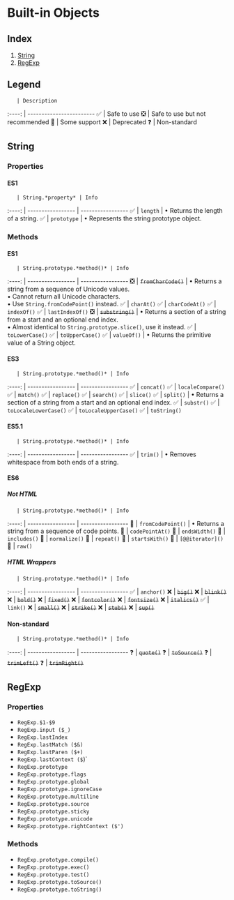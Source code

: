 # Built-in Objects

## Index
1. [String](#string)
1. [RegExp](#RegExp)

## Legend
       | Description
:----: | ------------------------
✅ | Safe to use
❎ | Safe to use but not recommended
🚧 | Some support
❌ | Deprecated
❓ | Non-standard

## String
### Properties
#### ES1
       | String.*property* | Info
:----: | ----------------- | -----------------
✅ | `length` | • Returns the length of a string.
✅ | `prototype` | • Represents the string prototype object.

### Methods
#### ES1
       | String.prototype.*method()* | Info
:----: | ----------------- | -----------------
❎ | ~~`fromCharCode()`~~ | • Returns a string from a sequence of Unicode values. <br> • Cannot return all Unicode characters. <br> • Use `String.fromCodePoint()` instead.
✅ | `charAt()`
✅ | `charCodeAt()`
✅ | `indexOf()`
✅ | `lastIndexOf()`
❎ | ~~`substring()`~~ | • Returns a section of a string from a start and an optional end index. <br> • Almost identical to `String.prototype.slice()`, use it instead.
✅ | `toLowerCase()`
✅ | `toUpperCase()`
✅ | `valueOf()` | • Returns the primitive value of a String object.

#### ES3
       | String.prototype.*method()* | Info
:----: | ----------------- | -----------------
✅ | `concat()`
✅ | `localeCompare()`
✅ | `match()`
✅ | `replace()`
✅ | `search()`
✅ | `slice()`
✅ | `split()` | • Returns a section of a string from a start and an optional end index.
✅ | `substr()`
✅ | `toLocaleLowerCase()`
✅ | `toLocaleUpperCase()`
✅ | `toString()`

#### ES5.1
       | String.prototype.*method()* | Info
:----: | ----------------- | -----------------
✅ | `trim()` | • Removes whitespace from both ends of a string.

#### ES6

##### Not HTML
       | String.prototype.*method()* | Info
:----: | ----------------- | -----------------
🚧 | `fromCodePoint()` | • Returns a string from a sequence of code points.
🚧 | `codePointAt()`
🚧 | `endsWidth()`
🚧 | `includes()`
🚧 | `normalize()`
🚧 | `repeat()`
🚧 | `startsWith()`
🚧 | `[@@iterator]()`
🚧 | `raw()`

##### HTML Wrappers
       | String.prototype.*method()* | Info
:----: | ----------------- | -----------------
✅ | `anchor()`
❌ | ~~`big()`~~
❌ | ~~`blink()`~~
❌ | ~~`bold()`~~
❌ | ~~`fixed()`~~
❌ | ~~`fontcolor()`~~
❌ | ~~`fontsize()`~~
❌ | ~~`italics()`~~
✅ | `link()`
❌ | ~~`small()`~~
❌ | ~~`strike()`~~
❌ | ~~`stub()`~~
❌ | ~~`sup()`~~

#### Non-standard
       | String.prototype.*method()* | Info
:----: | ----------------- | -----------------
❓ | ~~`quote()`~~
❓ | ~~`toSource()`~~
❓ | ~~`trimLeft()`~~
❓ | ~~`trimRight()`~~

## RegExp
### Properties
+ `RegExp.$1-$9`
+ `RegExp.input ($_)`
+ `RegExp.lastIndex`
+ `RegExp.lastMatch ($&)`
+ `RegExp.lastParen ($+)`
+ `RegExp.lastContext ($`)`
+ `RegExp.prototype`
+ `RegExp.prototype.flags`
+ `RegExp.prototype.global`
+ `RegExp.prototype.ignoreCase`
+ `RegExp.prototype.multiline`
+ `RegExp.prototype.source`
+ `RegExp.prototype.sticky`
+ `RegExp.prototype.unicode`
+ `RegExp.prototype.rightContext ($')`

### Methods
+ `RegExp.prototype.compile()`
+ `RegExp.prototype.exec()`
+ `RegExp.prototype.test()`
+ `RegExp.prototype.toSource()`
+ `RegExp.prototype.toString()`
